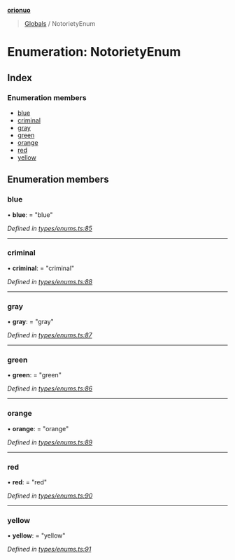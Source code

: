 **[orionuo](../README.md)**

> [Globals](../globals.md) / NotorietyEnum

# Enumeration: NotorietyEnum

## Index

### Enumeration members

* [blue](notorietyenum.md#blue)
* [criminal](notorietyenum.md#criminal)
* [gray](notorietyenum.md#gray)
* [green](notorietyenum.md#green)
* [orange](notorietyenum.md#orange)
* [red](notorietyenum.md#red)
* [yellow](notorietyenum.md#yellow)

## Enumeration members

### blue

•  **blue**:  = "blue"

*Defined in [types/enums.ts:85](https://github.com/msviha/orionuo/blob/d630079/src/types/enums.ts#L85)*

___

### criminal

•  **criminal**:  = "criminal"

*Defined in [types/enums.ts:88](https://github.com/msviha/orionuo/blob/d630079/src/types/enums.ts#L88)*

___

### gray

•  **gray**:  = "gray"

*Defined in [types/enums.ts:87](https://github.com/msviha/orionuo/blob/d630079/src/types/enums.ts#L87)*

___

### green

•  **green**:  = "green"

*Defined in [types/enums.ts:86](https://github.com/msviha/orionuo/blob/d630079/src/types/enums.ts#L86)*

___

### orange

•  **orange**:  = "orange"

*Defined in [types/enums.ts:89](https://github.com/msviha/orionuo/blob/d630079/src/types/enums.ts#L89)*

___

### red

•  **red**:  = "red"

*Defined in [types/enums.ts:90](https://github.com/msviha/orionuo/blob/d630079/src/types/enums.ts#L90)*

___

### yellow

•  **yellow**:  = "yellow"

*Defined in [types/enums.ts:91](https://github.com/msviha/orionuo/blob/d630079/src/types/enums.ts#L91)*
